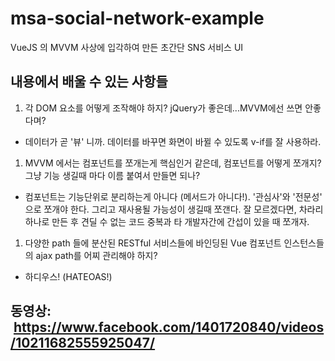 # msa-social-network-example


VueJS 의 MVVM 사상에 입각하여 만든 초간단 SNS 서비스 UI


## 내용에서 배울 수 있는 사항들

1. 각 DOM 요소를 어떻게 조작해야 하지? jQuery가 좋은데...MVVM에선 쓰면 안좋다며? 
- 데이터가 곧 '뷰' 니까. 데이터를 바꾸면 화면이 바뀔 수 있도록 v-if를 잘 사용하라.

1. MVVM 에서는 컴포넌트를 쪼개는게 핵심인거 같은데, 컴포넌트를 어떻게 쪼개지? 그냥 기능 생길때 마다 이름 붙여서 만들면 되나?
- 컴포넌트는 기능단위로 분리하는게 아니다 (메서드가 아니다!). '관심사'와 '전문성' 으로 쪼개야 한다. 그리고 재사용될 가능성이 생길때 쪼갠다. 잘 모르겠다면, 차라리 하나로 만든 후 견딜 수 없는 코드 중복과 타 개발자간에 간섭이 있을 때 쪼개자.

1. 다양한 path 들에 분산된 RESTful 서비스들에 바인딩된 Vue 컴포넌트 인스턴스들의 ajax path를 어찌 관리해야 하지?
- 하디우스! (HATEOAS!)


## 동영상:  https://www.facebook.com/1401720840/videos/10211682555925047/
